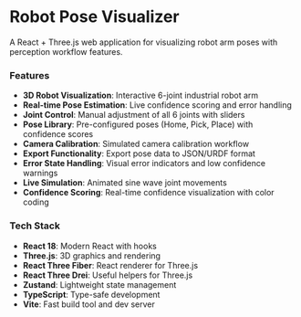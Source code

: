 #  Robot Pose Visualizer

A React + Three.js web application for visualizing robot arm poses with perception workflow features.


###  Features
- **3D Robot Visualization**: Interactive 6-joint industrial robot arm
- **Real-time Pose Estimation**: Live confidence scoring and error handling
- **Joint Control**: Manual adjustment of all 6 joints with sliders
- **Pose Library**: Pre-configured poses (Home, Pick, Place) with confidence scores
- **Camera Calibration**: Simulated camera calibration workflow
- **Export Functionality**: Export pose data to JSON/URDF format
- **Error State Handling**: Visual error indicators and low confidence warnings
- **Live Simulation**: Animated sine wave joint movements
- **Confidence Scoring**: Real-time confidence visualization with color coding


### Tech Stack
- **React 18**: Modern React with hooks
- **Three.js**: 3D graphics and rendering
- **React Three Fiber**: React renderer for Three.js
- **React Three Drei**: Useful helpers for Three.js
- **Zustand**: Lightweight state management
- **TypeScript**: Type-safe development
- **Vite**: Fast build tool and dev server
